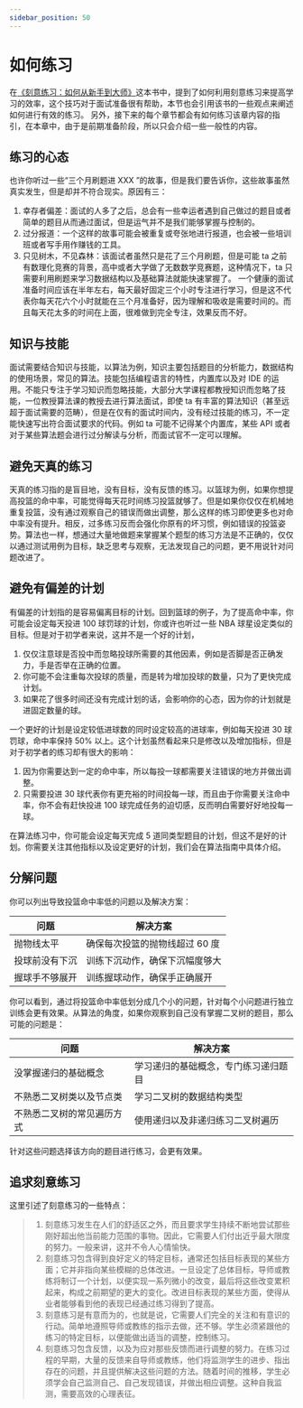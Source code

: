 ```yaml
---
sidebar_position: 50
---
```


# 如何练习

在[《刻意练习：如何从新手到大师》](https://www.amazon.cn/dp/B01M6ZBZY3)这本书中，提到了如何利用刻意练习来提高学习的效率，这个技巧对于面试准备很有帮助，本节也会引用该书的一些观点来阐述如何进行有效的练习。
另外，接下来的每个章节都会有如何练习该章内容的指引，在本章中，由于是前期准备阶段，所以只会介绍一些一般性的内容。

## 练习的心态
也许你听过一些“三个月刷题进 XXX ”的故事，但是我们要告诉你，这些故事虽然真实发生，但是却并不符合现实。原因有三：

1. 幸存者偏差：面试的人多了之后，总会有一些幸运者遇到自己做过的题目或者简单的题目从而通过面试，但是运气并不是我们能够掌握与控制的。
2. 过分报道：一个这样的故事可能会被重复或夸张地进行报道，也会被一些培训班或者写手用作赚钱的工具。
3. 只见树木，不见森林：该面试者虽然只是花了三个月刷题，但是可能 ta 之前有数理化竞赛的背景，高中或者大学做了无数数学竞赛题，这种情况下，ta 只需要利用刷题来学习数据结构以及基础算法就能快速掌握了。
一个健康的面试准备时间应该在半年左右，每天最好固定三个小时专注进行学习，但是这不代表你每天花六个小时就能在三个月准备好，因为理解和吸收是需要时间的。而且每天花太多的时间在上面，很难做到完全专注，效果反而不好。

## 知识与技能
面试需要结合知识与技能，以算法为例，知识主要包括题目的分析能力，数据结构的使用场景，常见的算法。技能包括编程语言的特性，内置库以及对 IDE 的运用。不能只专注于学习知识而忽略技能，大部分大学课程都教授知识而忽略了技能，一位教授算法课的教授去进行算法面试，即使 ta 有丰富的算法知识（甚至远超于面试需要的范畴），但是在仅有的面试时间内，没有经过技能的练习，不一定能快速写出符合面试要求的代码。例如 ta 可能不记得某个内置库，某些 API 或者对于某些算法题会进行过分解读与分析，而面试官不一定可以理解。

## 避免天真的练习
天真的练习指的是盲目地，没有目标，没有反馈的练习。以篮球为例，如果你想提高投篮的命中率，可能觉得每天花时间练习投篮就够了。但是如果你仅仅在机械地重复投篮，没有通过观察自己的错误而做出调整，那么这样的练习即使更多也对命中率没有提升。相反，过多练习反而会强化你原有的坏习惯，例如错误的投篮姿势。算法也一样，想通过大量地做题来掌握某个题型的练习方法是不正确的，仅仅以通过测试用例为目标，缺乏思考与观察，无法发现自己的问题，更不用说针对问题改进了。

## 避免有偏差的计划
有偏差的计划指的是容易偏离目标的计划。回到篮球的例子，为了提高命中率，你可能会设定每天投进 100 球罚球的计划，你或许也听过一些 NBA 球星设定类似的目标。但是对于初学者来说，这并不是一个好的计划，
1. 仅仅注意球是否投中而忽略投球所需要的其他因素，例如是否脚是否正确发力，手是否举在正确的位置。
2. 你可能不会注重每次投球的质量，而是转为增加投球的数量，只为了更快完成计划。
3. 如果花了很多时间还没有完成计划的话，会影响你的心态，因为你的计划就是进固定数量的球。

一个更好的计划是设定较低进球数的同时设定较高的进球率，例如每天投进 30 球罚球，命中率保持 50% 以上。这个计划虽然看起来只是修改以及增加指标，但是对于初学者的练习却有很大的影响：
1. 因为你需要达到一定的命中率，所以每投一球都需要关注错误的地方并做出调整。
2. 只需要投进 30 球代表你有更充裕的时间投每一球，而且由于你需要关注命中率，你不会有赶快投进 100 球完成任务的迫切感，反而明白需要好好地投每一球。

在算法练习中，你可能会设定每天完成 5 道同类型题目的计划，但这不是好的计划。你需要关注其他指标以及设定更好的计划，我们会在算法指南中具体介绍。

## 分解问题

你可以列出导致投篮命中率低的问题以及解决方案：

| 问题              | 解决方案                |
| -----------       | -------                        |
| 抛物线太平        | 确保每次投篮的抛物线超过 60 度 |
| 投球前没有下沉    | 训练下沉动作，确保下沉幅度够大    |
| 握球手不够展开    | 训练握球动作，确保手正确展开    |

你可以看到，通过将投篮命中率低划分成几个小的问题，针对每个小问题进行独立训练会更有效果。从算法的角度，如果你观察到自己没有掌握二叉树的题目，那么可能的问题是：

| 问题        | 解决方案                |
| ----------- | -------                     |
| 没掌握递归的基础概念        | 学习递归的基础概念，专门练习递归题目        |
| 不熟悉二叉树类以及节点类    | 学习二叉树的数据结构类型    |
| 不熟悉二叉树的常见遍历方式  | 使用递归以及非递归练习二叉树遍历    |

针对这些问题选择该方向的题目进行练习，会更有效果。

## 追求刻意练习

这里引述了刻意练习的一些特点：

> 1. 刻意练习发生在人们的舒适区之外，而且要求学生持续不断地尝试那些刚好超出他当前能力范围的事物。因此，它需要人们付出近乎最大限度的努力。一般来讲，这并不令人心情愉快。
> 2. 刻意练习包含得到良好定义的特定目标，通常还包括目标表现的某些方面；它并非指向某些模糊的总体改进。一旦设定了总体目标，导师或教练将制订一个计划，以便实现一系列微小的改变，最后将这些改变累积起来，构成之前期望的更大的变化。改进目标表现的某些方面，使得从业者能够看到他的表现已经通过练习得到了提高。
> 3. 刻意练习是有意而为的，也就是说，它需要人们完全的关注和有意识的行动。简单地遵照导师或教练的指示去做，还不够。学生必须紧跟他的练习的特定目标，以便能做出适当的调整，控制练习。
> 4. 刻意练习包含反馈，以及为应对那些反馈而进行调整的努力。在练习过程的早期，大量的反馈来自导师或教练，他们将监测学生的进步、指出存在的问题，并且提供解决这些问题的方法。随着时间的推移，学生必须学会自己监测自己、自己发现错误，并做出相应调整。这种自我监测，需要高效的心理表征。
